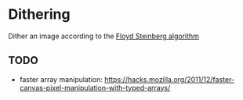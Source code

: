 Dithering
=========
Dither an image according to the [Floyd Steinberg algorithm](https://en.wikipedia.org/wiki/Floyd%E2%80%93Steinberg_dithering)

TODO
----
* faster array manipulation: https://hacks.mozilla.org/2011/12/faster-canvas-pixel-manipulation-with-typed-arrays/